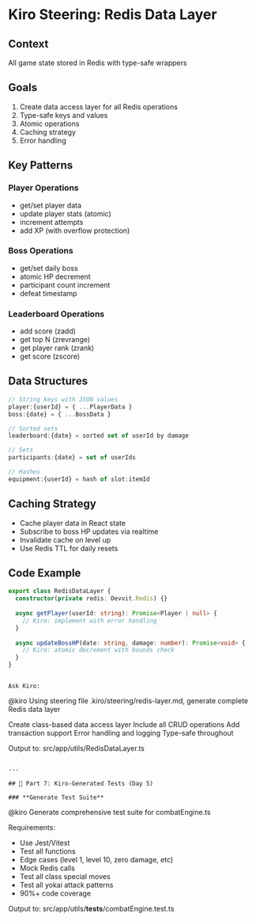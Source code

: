 # Kiro Steering: Redis Data Layer

## Context
All game state stored in Redis with type-safe wrappers

## Goals
1. Create data access layer for all Redis operations
2. Type-safe keys and values
3. Atomic operations
4. Caching strategy
5. Error handling

## Key Patterns

### Player Operations
- get/set player data
- update player stats (atomic)
- increment attempts
- add XP (with overflow protection)

### Boss Operations
- get/set daily boss
- atomic HP decrement
- participant count increment
- defeat timestamp

### Leaderboard Operations
- add score (zadd)
- get top N (zrevrange)
- get player rank (zrank)
- get score (zscore)

## Data Structures
```typescript
// String keys with JSON values
player:{userId} = { ...PlayerData }
boss:{date} = { ...BossData }

// Sorted sets
leaderboard:{date} = sorted set of userId by damage

// Sets
participants:{date} = set of userIds

// Hashes
equipment:{userId} = hash of slot:itemId
```

## Caching Strategy
- Cache player data in React state
- Subscribe to boss HP updates via realtime
- Invalidate cache on level up
- Use Redis TTL for daily resets

## Code Example
```typescript
export class RedisDataLayer {
  constructor(private redis: Devvit.Redis) {}
  
  async getPlayer(userId: string): Promise<Player | null> {
    // Kiro: implement with error handling
  }
  
  async updateBossHP(date: string, damage: number): Promise<void> {
    // Kiro: atomic decrement with bounds check
  }
}
```
```

Ask Kiro:
```
@kiro Using steering file .kiro/steering/redis-layer.md, generate complete Redis data layer

Create class-based data access layer
Include all CRUD operations
Add transaction support
Error handling and logging
Type-safe throughout

Output to: src/app/utils/RedisDataLayer.ts
```

---

## 🧪 Part 7: Kiro-Generated Tests (Day 5)

### **Generate Test Suite**
```
@kiro Generate comprehensive test suite for combatEngine.ts

Requirements:
- Use Jest/Vitest
- Test all functions
- Edge cases (level 1, level 10, zero damage, etc)
- Mock Redis calls
- Test all class special moves
- Test all yokai attack patterns
- 90%+ code coverage

Output to: src/app/utils/__tests__/combatEngine.test.ts